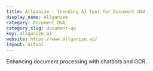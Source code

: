 ```yaml
---
title: Allganize - Trending AI tool for Document Q&A
display_name: Allganize
category: Document Q&A
category_slug: document-qa
key: allganize_ai
website: https://www.allganize.ai/
layout: aitool
---
```


Enhancing document processing with chatbots and OCR.
